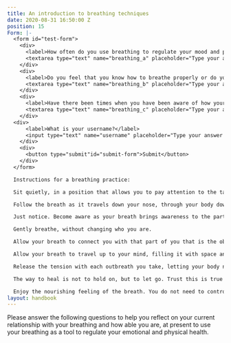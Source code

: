 ```yaml
---
title: An introduction to breathing techniques
date: 2020-08-31 16:50:00 Z
position: 15
Form: |-
  <form id="test-form">
    <div>
      <label>How often do you use breathing to regulate your mood and physical tension?</label>
      <textarea type="text" name="breathing_a" placeholder="Type your answer here"/></textarea>
    </div>
    <div>
      <label>Do you feel that you know how to breathe properly or do you feel that you cannot control your breathing?</label>
      <textarea type="text" name="breathing_b" placeholder="Type your answer here"/></textarea>
    </div>
    <div>
      <label>Have there been times when you have been aware of how your breathing can be used to bring yourself back to a state of relaxation and balance?</label>
      <textarea type="text" name="breathing_c" placeholder="Type your answer here"/></textarea>
    </div>
  <div>
      <label>What is your username?</label>
      <input type="text" name="username" placeholder="Type your answer here"/></input>
    </div>
    <div>
      <button type="submit"id="submit-form">Submit</button>
    </div>
  </form>

  Instructions for a breathing practice:

  Sit quietly, in a position that allows you to pay attention to the task. Eliminate distractions and anything that may steal away your attention, so that you can focus on your breath.

  Follow the breath as it travels down your nose, through your body down into your belly. Stay with the breath as it moves all the way down, deep into your belly and fills it with space. Experience the space that it creates and notice the obstacles that come in the way as your breath travels down through your body. Are there pains? Is there any discomfort? Are there feelings that arise that catch your mind as you follow the breath?

  Just notice. Become aware as your breath brings awareness to the parts of you that need attention. Your breath will help to guide your inner awareness to those parts of you that need compassion and need to be soothed.

  Gently breathe, without changing who you are.

  Allow your breath to connect you with that part of you that is the observer of your experience, not the mind, but the conscious observer of who you are in the moment.

  Allow your breath to travel up to your mind, filling it with space and light and allowing the nature of the mind to calm itself and release the need to control.

  Release the tension with each outbreath you take, letting your body naturally let go of any tensions or feelings that it is holding. Sink into the experience of being just as you are. Sit with the experience of breathing space into your internal world. Gently trusting that there is nothing you need to do but keep your attention on your breathing , allowing it to fill you with space. This space is stillness and it will remind you of how peace is the ability for you to hold space within yourself.

  The way to heal is not to hold on, but to let go. Trust this is true and allow your body to become calm and soft. Allow the tensions and the things you are holding to gently fade away with the knowing that you are perfect just as you are, there is no need to change, just to let go of anything you have been holding.

  Enjoy the nourishing feeling of the breath. You do not need to control it, just allow it to flow to all those parts of you that need more space. Allow it to flow and allow yourself to be. Gently return yourself to the space you inhabit and bring that gentle pace back to how you live your day. The breath is always available, always free to help you return to a space of still and calm within yourself.
layout: handbook
---
```


Please answer the following questions to help you reflect on your current relationship with your breathing and how able you are, at present to use your breathing as a tool to regulate your emotional and physical health.